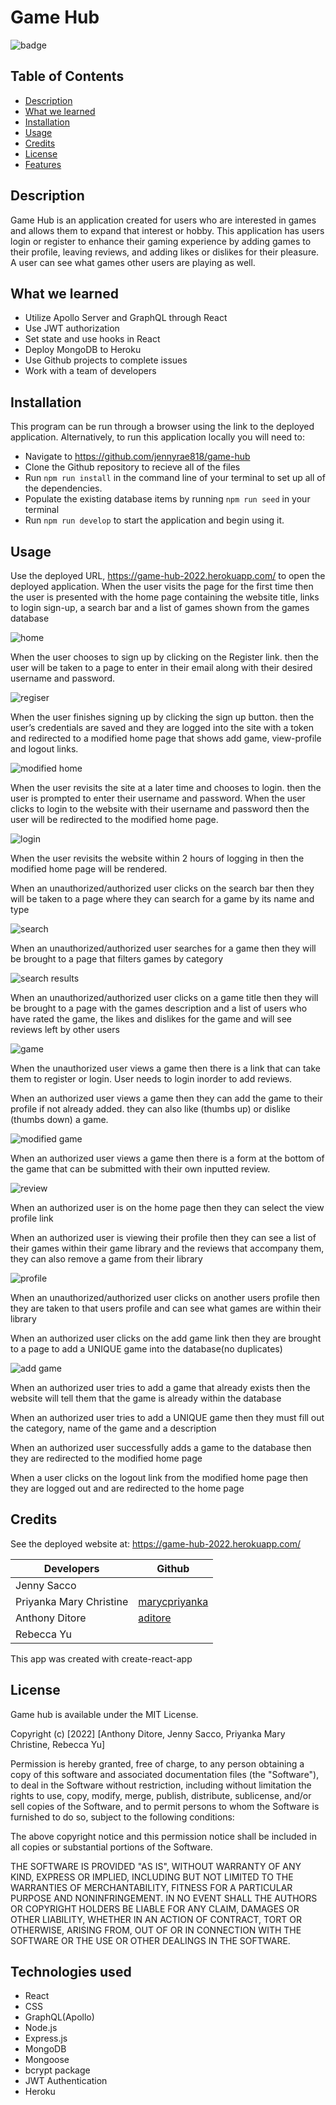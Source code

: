 # Game Hub

![badge](https://img.shields.io/badge/MIT-License-blue.svg)

## Table of Contents 

- [Description](#description)
- [What we learned](#what-we-learned)
- [Installation](#installation)
- [Usage](#usage)
- [Credits](#credits)
- [License](#license)
- [Features](#features)


## Description

Game Hub is an application created for users who are interested in games and allows them to expand that interest or hobby. This application has users login or register to enhance their gaming experience by adding games to their profile, leaving reviews, and adding likes or dislikes for their pleasure. A user can see what games other users are playing as well.

## What we learned

- Utilize Apollo Server and GraphQL through React
- Use JWT authorization
- Set state and use hooks in React
- Deploy MongoDB to Heroku
- Use Github projects to complete issues
- Work with a team of developers

## Installation

This program can be run through a browser using the link to the deployed application. Alternatively, to run this application locally you will need to:

- Navigate to https://github.com/jennyrae818/game-hub
- Clone the Github repository to recieve all of the files
- Run `npm run install` in the command line of your terminal to set up all of the dependencies.
- Populate the existing database items by running `npm run seed` in your terminal
- Run `npm run develop` to start the application and begin using it.

## Usage

Use the deployed URL, https://game-hub-2022.herokuapp.com/ to open the deployed application.
When the user visits the page for the first time 
then the user is presented with the home page containing the website title, links to login sign-up, a search bar and a list of games shown from the games database

![home](./client/public/images/screenshots/homeBeforeLogin.png)

When the user chooses to sign up by clicking on the Register link.
then the user will be taken to a page to enter in their email along with their desired username and password.

![regiser](./client/public/images/screenshots/gameHubRegister.png)

When the user finishes signing up by clicking the sign up button.
then the user’s credentials are saved and they are logged into the site with a token and redirected to a modified home page that shows add game, view-profile and logout links.

![modified home](./client/public/images/screenshots/homePageAfterLogin.png)

When the user revisits the site at a later time and chooses to login.
then the user is prompted to enter their username and password.
When the user clicks to login to the website with their username and password
then the user will be redirected to the modified home page.

![login](./client/public/images/screenshots/Login.png)

When the user revisits the website within 2 hours of logging in
then the modified home page will be rendered.

When an unauthorized/authorized user clicks on the search bar
then they will be taken to a page where they can search for a game by its name and type

![search](./client/public/images/screenshots/search.png)

When an unauthorized/authorized user searches for a game
then they will be brought to a page that filters games by category

![search results](./client/public/images/screenshots/searchResults.png)

When an unauthorized/authorized user clicks on a game title
then they will be brought to a page with the games description and a list of users who have rated the game, the likes and dislikes for the game and will see reviews left by other users

![game](./client/public/images/screenshots/gamePageBeforeLogin.png)

When the unauthorized user views a game
then there is a link that can take them to register or login. User needs to login inorder to add reviews.

When an authorized user views a game
then they can add the game to their profile if not already added. they can also like (thumbs up) or dislike (thumbs down) a game.

![modified game](./client/public/images/screenshots/gamePageAfterLogin.png)

When an authorized user views a game
then there is a form at the bottom of the game that can be submitted with their own inputted review.

![review](./client/public/images/screenshots/Review.png)

When an authorized user is on the home page
then they can select the view profile link

When an authorized user is viewing their profile
then they can see a list of their games within their game library and the reviews that accompany them, they can also remove a game from their library

![profile](./client/public/images/screenshots/profile.png)

When an unauthorized/authorized user clicks on another users profile
then they are taken to that users profile and can see what games are within their library

When an authorized user clicks on the add game link
then they are brought to a page to add a UNIQUE game into the database(no duplicates)

![add game](./client/public/images/screenshots/addGame.png)

When an authorized user tries to add a game that already exists
then the website will tell them that the game is already within the database

When an authorized user tries to add a UNIQUE game
then they must fill out the category, name of the game and a description

When an authorized user successfully adds a game to the database
then they are redirected to the modified home page

When a user clicks on the logout link from the modified home page
then they are logged out and are redirected to the home page

## Credits

See the deployed website at: https://game-hub-2022.herokuapp.com/</br>

Developers | Github
--- | ---
Jenny Sacco |
Priyanka Mary Christine | [marycpriyanka](https://github.com/marycpriyanka)
Anthony Ditore | [aditore](https://github.com/aditore)
Rebecca Yu |

This app was created with create-react-app</br>

## License

Game hub is available under the MIT License.

Copyright (c) [2022] [Anthony Ditore, Jenny Sacco, Priyanka Mary Christine, Rebecca Yu]

Permission is hereby granted, free of charge, to any person obtaining a copy of this software and associated documentation files (the "Software"), to deal in the Software without restriction, including without limitation the rights to use, copy, modify, merge, publish, distribute, sublicense, and/or sell copies of the Software, and to permit persons to whom the Software is furnished to do so, subject to the following conditions:

The above copyright notice and this permission notice shall be included in all copies or substantial portions of the Software.

THE SOFTWARE IS PROVIDED "AS IS", WITHOUT WARRANTY OF ANY KIND, EXPRESS OR IMPLIED, INCLUDING BUT NOT LIMITED TO THE WARRANTIES OF MERCHANTABILITY, FITNESS FOR A PARTICULAR PURPOSE AND NONINFRINGEMENT. IN NO EVENT SHALL THE AUTHORS OR COPYRIGHT HOLDERS BE LIABLE FOR ANY CLAIM, DAMAGES OR OTHER LIABILITY, WHETHER IN AN ACTION OF CONTRACT, TORT OR OTHERWISE, ARISING FROM, OUT OF OR IN CONNECTION WITH THE SOFTWARE OR THE USE OR OTHER DEALINGS IN THE SOFTWARE.

## Technologies used

- React
- CSS
- GraphQL(Apollo)
- Node.js
- Express.js
- MongoDB
- Mongoose
- bcrypt package
- JWT Authentication
- Heroku

